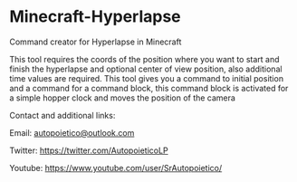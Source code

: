 Minecraft-Hyperlapse
====================

Command creator for Hyperlapse in Minecraft

This tool requires the coords of the position where you want to start and finish the hyperlapse and optional center of view position, also additional time values are required.
This tool gives you a command to initial position and  a command for a command block, this command block is activated for a simple hopper clock and moves the position of the camera

Contact and additional links:

Email: autopoietico@outlook.com

Twitter: https://twitter.com/AutopoieticoLP

Youtube: https://www.youtube.com/user/SrAutopoietico/
